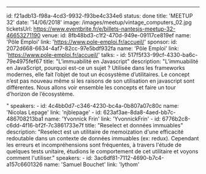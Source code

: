 ---
id: f21adb13-f98a-4cd3-9932-f93be4c334e6
status: done
title: 'MEETUP 32'
date: '14/06/2018'
image: /images/meetup/vintage_computers_02.jpg
ticketsUrl: https://www.eventbrite.fr/e/billets-nantesjs-meetup-32-46653271190
venue:
    id: 8fb48bd3-c1f2-470d-949e-09117ce819ef
    name: 'Pôle Emploi'
    link: 'https://www.pole-emploi.fr/accueil/'
sponsor:
    id: 2072d668-6634-4af7-82cc-97e5bdf932fa
    name: 'Pôle Emploi'
    link: 'https://www.pole-emploi.fr/accueil/'
talks:
    -
        id: 517f5f33-99cf-4330-ba6c-79e4975fef67
        title: "L’immuabilité en Javascript"
        description: "L’immuabilité en JavaScript, pourquoi est-ce un sujet ? Utilisée dans les frameworks modernes, elle fait l’objet de tout un écosystème d’utilitaires.
Le concept n’est pas nouveau même si les raisons de son utilisation en javascript sont différentes.
Nous allons voir ensemble les concepts et faire un tour d’horizon de l’écosystème.

"
        speakers:
            -
                id: 4c4bb0d7-c346-4230-bc4a-0b807a07c80c
                name: 'Nicolas Lepage'
                link: 'njblepage'
            -
                id: 623af3ae-8da8-4aed-bb7c-486708213ba1
                name: 'Yvonnick Frin'
                link: 'YvonnickFrin'
    -
        id: 6776b2c8-c6dd-4f16-bf2f-7c3861733e7f
        title: "Reselect et données immuables"
        description: "Reselect est un utilitaire de memoization d'une efficacité redoutable dans un contexte de données immuables (ex: redux). Cependant les erreurs et incompréhensions sont fréquentes, à travers l'étude de quelques tests unitaire, étudions le comportement de cet utilitaire et voyons comment l'utiliser."
        speakers:
            -
                id: 3ac6df81-7112-4690-b7c4-a157c6601326
                name: 'Samuel Bouchet'
                link: 'lythom'
